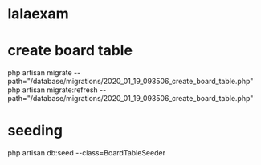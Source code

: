 # lalaexam

# create board table
php artisan migrate --path="/database/migrations/2020_01_19_093506_create_board_table.php" \
php artisan migrate:refresh --path="/database/migrations/2020_01_19_093506_create_board_table.php"

# seeding
php artisan db:seed --class=BoardTableSeeder
